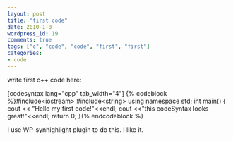 ```yaml
---
layout: post
title: "first code"
date: 2010-1-8
wordpress_id: 19
comments: true
tags: ["c", "code", "code", "first", "first"]
categories:
- code
---
```

<meta name="_edit_last" content="1" />
<meta name="views" content="1079" />
write first c++ code here:

[codesyntax lang="cpp" tab_width="4"]
{% codeblock %}#include&lt;iostream&gt;
#include&lt;string&gt;
using namespace std;
int main()
{
	cout &lt;&lt; "Hello my first code!"&lt;&lt;endl;
	cout &lt;&lt;"this codeSyntax looks great!"&lt;&lt;endl;
	return 0;
}{% endcodeblock %}


I use WP-synhighlight plugin to do this. I like it.
